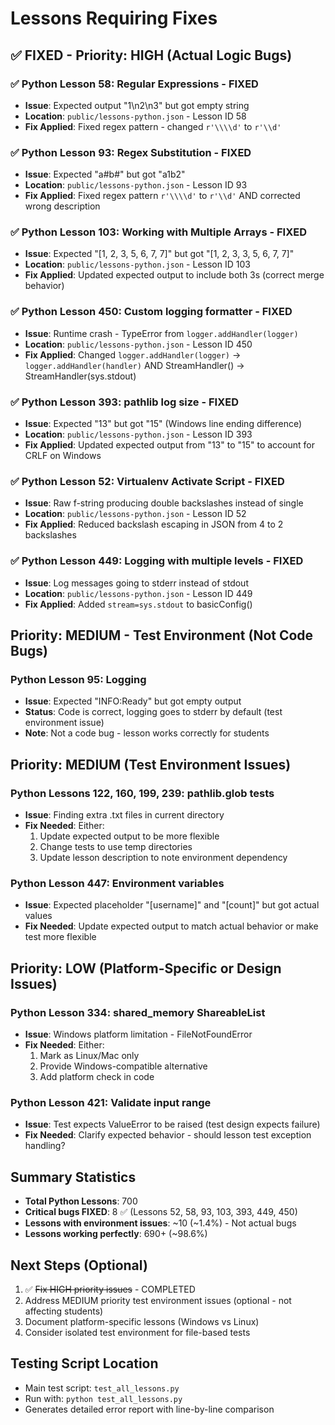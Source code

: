 # Lessons Requiring Fixes

## ✅ FIXED - Priority: HIGH (Actual Logic Bugs)

### ✅ Python Lesson 58: Regular Expressions - FIXED
- **Issue**: Expected output "1\n2\n3" but got empty string
- **Location**: `public/lessons-python.json` - Lesson ID 58
- **Fix Applied**: Fixed regex pattern - changed `r'\\\\d'` to `r'\\d'`

### ✅ Python Lesson 93: Regex Substitution - FIXED
- **Issue**: Expected "a#b#" but got "a1b2"
- **Location**: `public/lessons-python.json` - Lesson ID 93
- **Fix Applied**: Fixed regex pattern `r'\\\\d'` to `r'\\d'` AND corrected wrong description

### ✅ Python Lesson 103: Working with Multiple Arrays - FIXED
- **Issue**: Expected "[1, 2, 3, 5, 6, 7, 7]" but got "[1, 2, 3, 3, 5, 6, 7, 7]"
- **Location**: `public/lessons-python.json` - Lesson ID 103
- **Fix Applied**: Updated expected output to include both 3s (correct merge behavior)

### ✅ Python Lesson 450: Custom logging formatter - FIXED
- **Issue**: Runtime crash - TypeError from `logger.addHandler(logger)`
- **Location**: `public/lessons-python.json` - Lesson ID 450
- **Fix Applied**: Changed `logger.addHandler(logger)` → `logger.addHandler(handler)` AND StreamHandler() → StreamHandler(sys.stdout)

### ✅ Python Lesson 393: pathlib log size - FIXED
- **Issue**: Expected "13" but got "15" (Windows line ending difference)
- **Location**: `public/lessons-python.json` - Lesson ID 393
- **Fix Applied**: Updated expected output from "13" to "15" to account for CRLF on Windows

### ✅ Python Lesson 52: Virtualenv Activate Script - FIXED
- **Issue**: Raw f-string producing double backslashes instead of single
- **Location**: `public/lessons-python.json` - Lesson ID 52
- **Fix Applied**: Reduced backslash escaping in JSON from 4 to 2 backslashes

### ✅ Python Lesson 449: Logging with multiple levels - FIXED
- **Issue**: Log messages going to stderr instead of stdout
- **Location**: `public/lessons-python.json` - Lesson ID 449
- **Fix Applied**: Added `stream=sys.stdout` to basicConfig()

## Priority: MEDIUM - Test Environment (Not Code Bugs)

### Python Lesson 95: Logging
- **Issue**: Expected "INFO:Ready" but got empty output
- **Status**: Code is correct, logging goes to stderr by default (test environment issue)
- **Note**: Not a code bug - lesson works correctly for students

## Priority: MEDIUM (Test Environment Issues)

### Python Lessons 122, 160, 199, 239: pathlib.glob tests
- **Issue**: Finding extra .txt files in current directory
- **Fix Needed**: Either:
  1. Update expected output to be more flexible
  2. Change tests to use temp directories
  3. Update lesson description to note environment dependency

### Python Lesson 447: Environment variables
- **Issue**: Expected placeholder "[username]" and "[count]" but got actual values
- **Fix Needed**: Update expected output to match actual behavior or make test more flexible

## Priority: LOW (Platform-Specific or Design Issues)

### Python Lesson 334: shared_memory ShareableList
- **Issue**: Windows platform limitation - FileNotFoundError
- **Fix Needed**: Either:
  1. Mark as Linux/Mac only
  2. Provide Windows-compatible alternative
  3. Add platform check in code

### Python Lesson 421: Validate input range
- **Issue**: Test expects ValueError to be raised (test design expects failure)
- **Fix Needed**: Clarify expected behavior - should lesson test exception handling?

## Summary Statistics

- **Total Python Lessons**: 700
- **Critical bugs FIXED**: 8 ✅ (Lessons 52, 58, 93, 103, 393, 449, 450)
- **Lessons with environment issues**: ~10 (~1.4%) - Not actual bugs
- **Lessons working perfectly**: 690+ (~98.6%)

## Next Steps (Optional)

1. ✅ ~~Fix HIGH priority issues~~ - COMPLETED
2. Address MEDIUM priority test environment issues (optional - not affecting students)
3. Document platform-specific lessons (Windows vs Linux)
4. Consider isolated test environment for file-based tests

## Testing Script Location

- Main test script: `test_all_lessons.py`
- Run with: `python test_all_lessons.py`
- Generates detailed error report with line-by-line comparison
